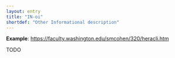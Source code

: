 ```yaml
---
layout: entry
title: "IN-oi"
shortdef: "Other Informational description"
---
```


**Example**: <https://faculty.washington.edu/smcohen/320/heracli.htm>

<!-- details -->

TODO
